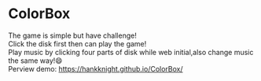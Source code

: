 # ColorBox
The game is simple but have challenge!
<br/>
Click the disk first then can play the game!
<br/>
Play music by clicking four parts of disk while web initial,also change music the same way!:smile: 
<br/>
Perview demo: https://hankknight.github.io/ColorBox/
